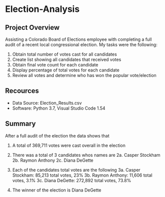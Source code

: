# Election-Analysis

## Project Overview
  Assisting a Colorado Board of Elections employee with completing a full audit of a recent local congressional election. My tasks were the following:
  1. Obtain total number of votes cast for all candidates
  2. Create list showing all candidates that received votes
  3. Obtain final vote count for each candidate
  4. Display percentage of total votes for each candidate
  5. Review all votes and determine who has won the popular vote/election 

## Recources
- Data Source: Election_Results.csv
- Software: Python 3.7, Visual Studio Code 1.54

## Summary

After a full audit of the election the data shows that
1. A total of 369,711 votes were cast overall in the election

2. There was a total of 3 candidates whos names are
2a. Casper Stockham
2b. Raymon Anthony 
2c. Diana DeGette

3. Each of the candidates total votes are the following
3a. Casper Stockham: 85,213 total votes, 23%
3b. Raymon Anthony: 11,606 total votes, 3.1%
3c. Diana DeGette: 272,892 total votes, 73.8%

4. The winner of the election is Diana DeGette
 
